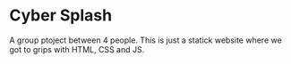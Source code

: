 # Cyber Splash

A group ptoject between 4 people. This is just a statick website where we got to grips with HTML, CSS and JS. 
